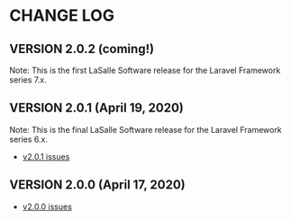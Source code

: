 # CHANGE LOG

## VERSION 2.0.2 (coming!)
Note: This is the first LaSalle Software release for the Laravel Framework series 7.x.

## VERSION 2.0.1 (April 19, 2020)
Note: This is the final LaSalle Software release for the Laravel Framework series 6.x.
* [v2.0.1 issues](https://github.com/LaSalleSoftware/lsv2-contentformbackend-pkg/milestone/2?closed=1)

## VERSION 2.0.0 (April 17, 2020)
* [v2.0.0 issues](https://github.com/LaSalleSoftware/lsv2-contentformbackend-pkg/milestone/1?closed=1)
